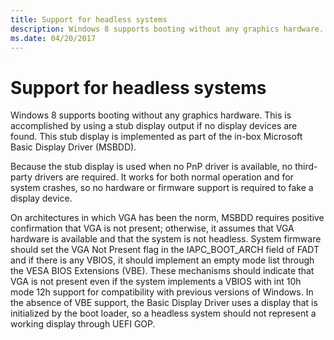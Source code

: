 ```yaml
---
title: Support for headless systems
description: Windows 8 supports booting without any graphics hardware.
ms.date: 04/20/2017
---
```


# Support for headless systems


Windows 8 supports booting without any graphics hardware. This is accomplished by using a stub display output if no display devices are found. This stub display is implemented as part of the in-box Microsoft Basic Display Driver (MSBDD).

Because the stub display is used when no PnP driver is available, no third-party drivers are required. It works for both normal operation and for system crashes, so no hardware or firmware support is required to fake a display device.

On architectures in which VGA has been the norm, MSBDD requires positive confirmation that VGA is not present; otherwise, it assumes that VGA hardware is available and that the system is not headless. System firmware should set the VGA Not Present flag in the IAPC\_BOOT\_ARCH field of FADT and if there is any VBIOS, it should implement an empty mode list through the VESA BIOS Extensions (VBE). These mechanisms should indicate that VGA is not present even if the system implements a VBIOS with int 10h mode 12h support for compatibility with previous versions of Windows. In the absence of VBE support, the Basic Display Driver uses a display that is initialized by the boot loader, so a headless system should not represent a working display through UEFI GOP.

 

 





